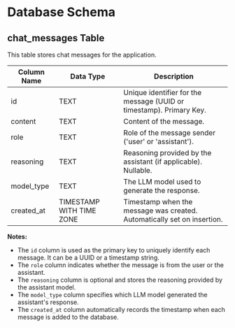 # Database Schema

## chat_messages Table

This table stores chat messages for the application.

| Column Name | Data Type | Description |
|---|---|---|
| id | TEXT | Unique identifier for the message (UUID or timestamp). Primary Key. |
| content | TEXT | Content of the message. |
| role | TEXT | Role of the message sender ('user' or 'assistant'). |
| reasoning | TEXT | Reasoning provided by the assistant (if applicable). Nullable. |
| model_type | TEXT | The LLM model used to generate the response. |
| created_at | TIMESTAMP WITH TIME ZONE | Timestamp when the message was created. Automatically set on insertion. |

**Notes:**

- The `id` column is used as the primary key to uniquely identify each message. It can be a UUID or a timestamp string.
- The `role` column indicates whether the message is from the user or the assistant.
- The `reasoning` column is optional and stores the reasoning provided by the assistant model.
- The `model_type` column specifies which LLM model generated the assistant's response.
- The `created_at` column automatically records the timestamp when each message is added to the database.